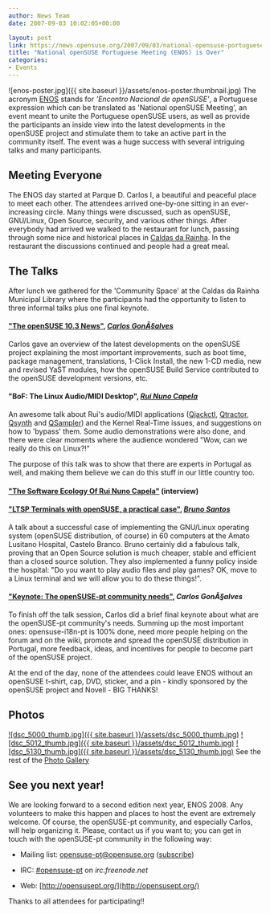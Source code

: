 ```yaml
---
author: News Team
date: 2007-09-03 10:02:05+00:00

layout: post
link: https://news.opensuse.org/2007/09/03/national-opensuse-portuguese-meeting-enos-is-over/
title: "National openSUSE Portuguese Meeting (ENOS) is Over"
categories:
- Events
---
```

![enos-poster.jpg]({{ site.baseurl }}/assets/enos-poster.thumbnail.jpg)
The acronym [ENOS](http://en.opensuse.org/Events/ENOS) stands for _'Encontro Nacional de openSUSE'_, a Portuguese expression which can be translated as 'National openSUSE Meeting', an event meant to unite the Portuguese openSUSE users, as well as provide the participants an inside view into the latest developments in the openSUSE project and stimulate them to take an active part in the community itself. The event was a huge success with several intriguing talks and many participants.

<!-- more -->


## Meeting Everyone


The ENOS day started at Parque D. Carlos I, a beautiful and peaceful place to meet each other. The attendees arrived one-by-one sitting in an ever-increasing circle. Many things were discussed, such as openSUSE, GNU/Linux, Open Source, security, and various other things.
After everybody had arrived we walked to the restaurant for lunch, passing through some nice and historical places in [Caldas da Rainha](http://en.wikipedia.org/wiki/Caldas_da_Rainha). In the restaurant the discussions continued and people had a great meal.


## The Talks


After lunch we gathered for the 'Community Space' at the Caldas da Rainha Municipal Library where the participants had the opportunity to listen to three informal talks plus one final keynote.


#### ["The openSUSE 10.3 News"](http://www.cgoncalves.info/suse/ENOS/2007/Novidades%20do%20openSUSE%2010.3.pdf), [_Carlos GonÃ§alves_](http://cgoncalves.info)


Carlos gave an overview of the latest developments on the openSUSE project explaining the most important improvements, such as boot time, package management, translations, 1-Click Install, the new 1-CD media, new and revised YaST modules, how the openSUSE Build Service contributed to the openSUSE development versions, etc.


#### "BoF: The Linux Audio/MIDI Desktop", [_Rui Nuno Capela_](http://rncbc.org)


An awesome talk about Rui's audio/MIDI applications ([Qjackctl](http://www.kde-apps.org/content/show.php/QjackCtl?content=14130), [Qtractor](http://www.kde-apps.org/content/show.php/Qtractor?content=56325), [Qsynth](http://www.kde-apps.org/content/show.php/Qsynth?content=14131) and [QSampler](http://qsampler.sourceforge.net/)) and the Kernel Real-Time issues, and suggestions on how to 'bypass' them. Some audio demonstrations were also done, and there were clear moments where the audience wondered "Wow, can we really do this on Linux?!"

The purpose of this talk was to show that there are experts in Portugal as well, and making them believe we can do this stuff in our little country too.


#### ["The Software Ecology Of Rui Nuno Capela"](http://www.linuxjournal.com/node/1000171) (interview)




#### ["LTSP Terminals with openSUSE, a practical case"](http://www.cgoncalves.info/suse/ENOS/2007/Terminais_LTSP.odp), [_Bruno Santos_](http://feiticeir0.no-ip.org)


A talk about a successful case of implementing the GNU/Linux operating system (openSUSE distribution, of course) in 60 computers at the Amato Lusitano Hospital, Castelo Branco. Bruno certainly did a fabulous talk, proving that an Open Source solution is much cheaper, stable and efficient than a closed source solution. They also implemented a funny policy inside the hospital: "Do you want to play audio files and play games? OK, move to a Linux terminal and we will allow you to do these things!".


#### ["Keynote: The openSUSE-pt community needs"](http://www.cgoncalves.info/suse/ENOS/2007/As%20necessidades%20da%20comunidade%20openSUSE-pt.pdf), _Carlos GonÃ§alves_


To finish off the talk session, Carlos did a brief final keynote about what are the openSUSE-pt community's needs. Summing up the most important ones: opensuse-i18n-pt is 100% done, need more people helping on the forum and on the wiki, promote and spread the openSUSE distribution in Portugal, more feedback, ideas, and incentives for people to become part of the openSUSE project.

At the end of the day, none of the attendees could leave ENOS without an openSUSE t-shirt, cap, DVD, sticker, and a pin - kindly sponsored by the openSUSE project and Novell - BIG THANKS!


## Photos




[![dsc_5000_thumb.jpg]({{ site.baseurl }}/assets/dsc_5000_thumb.jpg)](http://www.cgoncalves.info/images/opensuse/enos/2007/gallery/enos/dsc_5000_jpg.png.html)  [![dsc_5012_thumb.jpg]({{ site.baseurl }}/assets/dsc_5012_thumb.jpg)](http://www.cgoncalves.info/images/opensuse/enos/2007/gallery/enos/dsc_5012_jpg.png.html) [![dsc_5130_thumb.jpg]({{ site.baseurl }}/assets/dsc_5130_thumb.jpg)](http://www.cgoncalves.info/images/opensuse/enos/2007/gallery/enos/dsc_5130_jpg.png.html)
See the rest of the [Photo Gallery](http://www.cgoncalves.info/images/opensuse/enos/2007/gallery/)


## See you next year!


We are looking forward to a second edition next year, ENOS 2008. Any volunteers to make this happen and places to host the event are extremely welcome. Of course, the openSUSE-pt community, and especially Carlos, will help organizing it. Please, contact us if you want to; you can get in touch with the openSUSE-pt community in the following way:



	
  * Mailing list: [opensuse-pt@opensuse.org](http://lists.opensuse.org/opensuse-pt/) ([subscribe](mailto:opensuse-pt+subscribe@opensuse.org))

	
  * IRC: [#opensuse-pt](irc://irc.freenode.net/opensuse-pt) on _irc.freenode.net_

	
  * Web: [http://opensusept.org/](http://opensusept.org/)


Thanks to all attendees for participating!!
